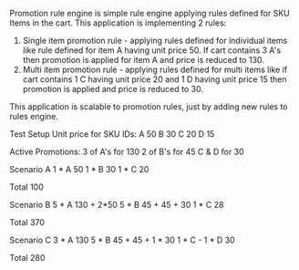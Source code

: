 
Promotion rule engine is simple rule engine applying rules defined for SKU Items in the cart.
This application is implementing 2 rules:
1. Single item promotion rule - applying rules defined for individual items like rule defined for item A having unit price 50. 
If cart contains 3 A's then promotion is applied for item A and price is reduced to 130.
2. Multi item promotion rule - applying rules defined for multi items like if cart contains 1 C having unit price 20 and 1 D having unit price 15 then promotion is applied 
and price is reduced to 30.

This application is scalable to promotion rules, just by adding new rules to rules engine.

Test Setup
Unit price for SKU IDs:
A 50
B 30
C 20
D 15

Active Promotions:
3 of A's for 130
2 of B's for 45
C & D for 30

Scenario A
1 * A 50
1 * B 30
1 * C 20

Total 100

Scenario B
5 * A 130 + 2*50
5 * B 45 + 45 + 30
1 * C 28

Total 370

Scenario C
3 * A 130
5 * B 45 + 45 + 1 * 30
1 * C -
1 * D 30

Total 280
